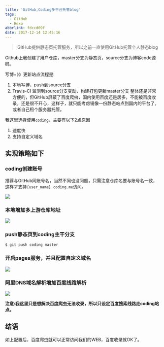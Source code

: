 ```yaml
---
title: 'GitHub,Coding多平台托管blog'
tags:
  - GitHub
  - Hexo
abbrlink: fdccd09f
date: 2017-12-14 12:45:16
---
```

> GitHub提供静态页托管服务，所以之前一直使用GitHub托管个人静态blog

Github上我创建了用户仓库，master分支为静态页，source分支为博客code源码。

写博=》》更新站点流程是:
1. 本地写博，push到source分支
2. Travis-CI 监测到source分支变动，构建打包更新master分支
整体还是非常方便的，但GitHub屏蔽了百度爬虫，国内使用百度还是居多，不能被百度收录，还是很不开心，这样子，就只能考虑镜像一份静态站点到国内的平台了，或者自己租个服务器托管。

我这里选择使用`coding`，主要有以下2点原因
1. 速度快
2. 支持自定义域名

## 实现策略如下

### coding创建账号
推荐与GitHub同账号名，当然不同也没问题，只需注意仓库名要与账号名一致，这样才支持`{user_name}.coding.me`访问。

![](http://static.1991421.cn/blog/2017-12-14-054602.png)

### 本地增加多上游仓库地址

![](http://static.1991421.cn/blog/2017-12-14-054315.png)

### push静态页到coding主干分支

```
$ git push coding master

```

### 开启pages服务，并且配置自定义域名

![](http://static.1991421.cn/blog/2017-12-14-054144.png)

### 阿里DNS域名解析增加百度线路解析

![](http://static.1991421.cn/blog/2017-12-14-054107.png)

**注意:我这里只是想解决百度爬虫无法收录，所以只设定百度搜索线路走coding站点。**

## 结语

如上配置后，百度爬虫就可以正常访问我们的WEB，百度收录就OK了。

